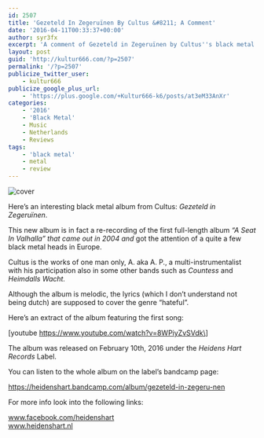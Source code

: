 ```yaml
---
id: 2507
title: 'Gezeteld In Zegeruïnen By Cultus &#8211; A Comment'
date: '2016-04-11T00:33:37+00:00'
author: syr3fx
excerpt: 'A comment of Gezeteld in Zegeruïnen by Cultus''s black metal album.'
layout: post
guid: 'http://kultur666.com/?p=2507'
permalink: '/?p=2507'
publicize_twitter_user:
    - kultur666
publicize_google_plus_url:
    - 'https://plus.google.com/+Kultur666-k6/posts/at3eM33AnXr'
categories:
    - '2016'
    - 'Black Metal'
    - Music
    - Netherlands
    - Reviews
tags:
    - 'black metal'
    - metal
    - review
---
```


![cover](http://localhost:8080/wp-content/uploads/2016/04/cover.jpg)

Here’s an interesting black metal album from Cultus: *Gezeteld in Zegeruïnen*.

This new album is in fact a re-recording of the first full-length album *“A Seat In Valhalla” that came out in 2004 and* got the attention of a quite a few black metal heads in Europe.

Cultus is the works of one man only, A. aka A. P., a multi-instrumentalist with his participation also in some other bands such as *Countess* and *Heimdalls Wacht.*

Although the album is melodic, the lyrics (which I don’t understand not being dutch) are supposed to cover the genre “hateful”.

Here’s an extract of the album featuring the first song:

\[youtube https://www.youtube.com/watch?v=8WPiyZvSVdk\]

The album was released on February 10th, 2016 under the *Heidens Hart Records* Label.

You can listen to the whole album on the label’s bandcamp page:

https://heidenshart.bandcamp.com/album/gezeteld-in-zegeru-nen

For more info look into the following links:

www.facebook.com/heidenshart  
www.heidenshart.nl